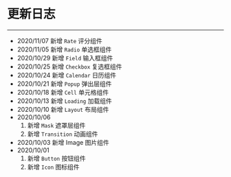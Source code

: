 # 更新日志

---

- 2020/11/07 新增 `Rate` 评分组件
- 2020/11/05 新增 `Radio` 单选框组件
- 2020/10/29 新增 `Field` 输入框组件
- 2020/10/25 新增 `Checkbox` 复选框组件
- 2020/10/24 新增 `Calendar` 日历组件
- 2020/10/21 新增 `Popup` 弹出层组件
- 2020/10/18 新增 `Cell` 单元格组件
- 2020/10/13 新增 `Loading` 加载组件
- 2020/10/10 新增 `Layout` 布局组件
- 2020/10/06
  1. 新增 `Mask` 遮罩层组件
  2. 新增 `Transition` 动画组件
- 2020/10/03 新增 Image 图片组件
- 2020/10/01
  1. 新增 `Button` 按钮组件
  2. 新增 `Icon` 图标组件
